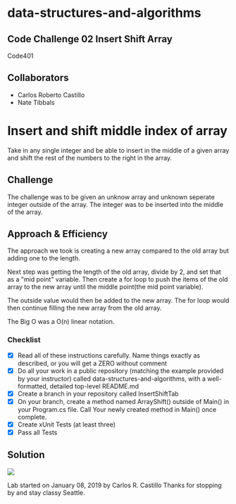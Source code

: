 # data-structures-and-algorithms
## Code Challenge 02 Insert Shift Array
Code401 

## Collaborators
- Carlos Roberto Castillo
- Nate Tibbals


# Insert and shift middle index of array
<!-- Short summary or background information -->
Take in any single integer and be able to insert in the middle of a given array and shift the rest of the numbers to the right in the array.

## Challenge
<!-- Description of the challenge -->
The challenge was to be given an unknow array and unknown seperate integer outside of the array.  The integer was to be inserted into the middle of the array.

## Approach & Efficiency

<!-- What approach did you take? Why? What is the Big O space/time for this approach? -->
The approach we took is creating a new array compared to the old array but adding one to the length.

Next step was getting the length of the old array, divide by 2, and set that as a "mid point" variable.  Then create a for loop to push the items of the old array to the new array until the middle point(the mid point variable).  

The outside value would then be added to the new array.
The for loop would then continue filling the new array from the old array.

The Big O was a O(n) linear notation.

### Checklist

- [x] Read all of these instructions carefully. Name things exactly as described, or you will get a ZERO without comment
- [x] Do all your work in a public repository (matching the example provided by your instructor) called data-structures-and-algorithms, with a well-formatted, detailed top-level README.md
- [x] Create a branch in your repository called InsertShiftTab
- [x] On your branch, create a method named ArrayShift() outside of Main() in your Program.cs file. Call Your newly created method in Main() once complete.
- [x] Create xUnit Tests (at least three)
- [x] Pass all Tests

## Solution
<!-- Embedded whiteboard image -->
![](../assets/insertShiftArray1.PNG?raw=true)

Lab started on January 08, 2019 by Carlos R. Castillo
Thanks for stopping by and stay classy Seattle.
